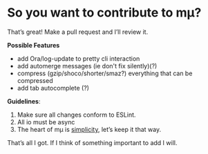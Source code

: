 # So you want to contribute to mµ?

That’s great! Make a pull request and I’ll review it.

**Possible Features**
- add Ora/log-update to pretty cli interaction
- add automerge messages (ie don't fix silently)(?)
- compress (gzip/shoco/shorter/smaz?) everything that can be compressed
- add tab autocomplete (?)

**Guidelines**:

1. Make sure all changes conform to ESLint.
1. All io must be async
1. The heart of mµ is <u>simplicity</u>, let’s keep it that way.

That’s all I got. If I think of something important to add I will.

